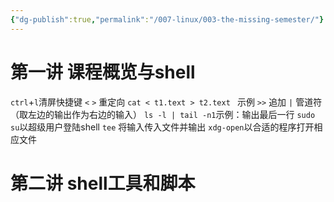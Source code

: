 ```yaml
---
{"dg-publish":true,"permalink":"/007-linux/003-the-missing-semester/"}
---
```



# 第一讲 课程概览与shell
 `ctrl`+`l`清屏快捷键
  `<` `>` 重定向
	  `cat < t1.text > t2.text `  示例
  `>>` 追加
  `|` 管道符（取左边的输出作为右边的输入）
	  `ls -l | tail -n1`示例：输出最后一行
`sudo su`以超级用户登陆shell
`tee` 将输入传入文件并输出
`xdg-open`以合适的程序打开相应文件

# 第二讲 shell工具和脚本
 